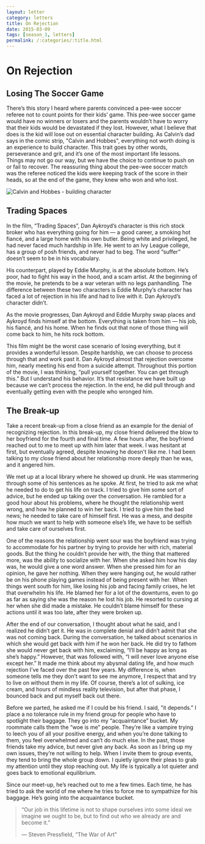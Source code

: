 ```yaml
---
layout: letter
category: letters
title: On Rejection
date: 2015-03-09
tags: [season_1, letters]
permalink: /:categories/:title.html
---
```


# On Rejection

## Losing The Soccer Game

There’s this story I heard where parents convinced a pee-wee soccer referee not to count points for their kids’ game. This pee-wee soccer game would have no winners or losers and the parents wouldn’t have to worry that their kids would be devastated if they lost. However, what I believe that does is the kid will lose out on essential character building. As Calvin’s dad says in the comic strip, "Calvin and Hobbes", everything not worth doing is an experience to build character. This trait goes by other words, perseverance and grit, and it’s one of the most important life lessons. Things may not go our way, but we have the choice to continue to push on or fail to recover. The reassuring thing about the pee-wee soccer match was the referee noticed the kids were keeping track of the score in their heads, so at the end of the game, they knew who won and who lost.

![Calvin and Hobbes - building character](http://gallery.tinyletterapp.com/b7acb1dd09358f1ed19f16a562a005fc08d42511/images/15bf159d-43ee-4d26-8791-958f7fe5b21f.png)

## Trading Spaces

In the film, “Trading Spaces”, Dan Aykroyd’s character is this rich stock broker who has everything going for him — a good career, a smoking hot fiancé, and a large home with his own butler. Being white and privileged, he had never faced much hardship in life. He went to an Ivy League college, has a group of posh friends, and never had to beg. The word “suffer” doesn’t seem to be in his vocabulary.

His counterpart, played by Eddie Murphy, is at the absolute bottom. He’s poor, had to fight his way in the hood, and a scam artist. At the beginning of the movie, he pretends to be a war veteran with no legs panhandling. The difference between these two characters is Eddie Murphy’s character has faced a lot of rejection in his life and had to live with it. Dan Aykroyd’s character didn’t.

As the movie progresses, Dan Aykroyd and Eddie Murphy swap places and Aykroyd finds himself at the bottom. Everything is taken from him — his job, his fiancé, and his home. When he finds out that none of those thing will come back to him, he hits rock bottom.

This film might be the worst case scenario of losing everything, but it provides a wonderful lesson. Despite hardship, we can choose to process through that and work past it. Dan Aykroyd almost that rejection overcome him, nearly meeting his end from a suicide attempt. Throughout this portion of the movie, I was thinking, “pull yourself together. You can get through this.” But I understand his behavior. It’s that resistance we have built up because we can’t process the rejection. In the end, he did pull through and eventually getting even with the people who wronged him.

## The Break-up

Take a recent break-up from a close friend as an example for the denial of recognizing rejection. In this break-up, my close friend delivered the blow to her boyfriend for the fourth and final time. A few hours after, the boyfriend reached out to me to meet up with him later that week. I was hesitant at first, but eventually agreed, despite knowing he doesn't like me. I had been talking to my close friend about her relationship more deeply than he was, and it angered him.

We met up at a local library where he showed up drunk. He was stammering through some of his sentences as he spoke. At first, he tried to ask me what he needed to do to get his life on track. I tried to give him some sort of advice, but he ended up taking over the conversation. He rambled for a good hour about his problems, where he thought the relationship went wrong, and how he planned to win her back. I tried to give him the bad news; he needed to take care of himself first. He was a mess, and despite how much we want to help with someone else’s life, we have to be selfish and take care of ourselves first.

One of the reasons the relationship went sour was the boyfriend was trying to accommodate for his partner by trying to provide her with rich, material goods. But the thing he couldn’t provide her with, the thing that mattered more, was the ability to socialize with her. When she asked him how his day was, he would give a one word answer. When she pressed him for an opinion, he gave her nothing. When they were hanging out, he would rather be on his phone playing games instead of being present with her. When things went south for him, like losing his job and facing family crises, he let that overwhelm his life. He blamed her for a lot of the downturns, even to go as far as saying she was the reason he lost his job. He resorted to cursing at her when she did made a mistake. He couldn’t blame himself for these actions until it was too late, after they were broken up.

After the end of our conversation, I thought about what he said, and I realized he didn’t get it. He was in complete denial and didn’t admit that she was not coming back. During the conversation, he talked about scenarios in which she would get back with him if he won her back. He did try to fathom she would never get back with him, exclaiming, “I’ll be happy as long as she’s happy.” However, that was followed with, “I will never love anyone else except her.” It made me think about my abysmal dating life, and how much rejection I’ve faced over the past few years. My difference is, when someone tells me they don’t want to see me anymore, I respect that and try to live on without them in my life. Of course, there’s a lot of sulking, ice cream, and hours of mindless reality television, but after that phase, I bounced back and put myself back out there.

Before we parted, he asked me if I could be his friend. I said, "it depends.” I place a no tolerance rule in my friend group for people who have to spotlight their baggage. They go into my “acquaintance” bucket. My roommate calls them the “woe is me” people. They’re like a vampire trying to leech you of all your positive energy, and when you’re done talking to them, you feel overwhelmed and can’t do much else. In the past, those friends take my advice, but never give any back. As soon as I bring up my own issues, they’re not willing to help. When I invite them to group events, they tend to bring the whole group down. I quietly ignore their pleas to grab my attention until they stop reaching out. My life is typically a lot quieter and goes back to emotional equilibrium.

Since our meet-up, he’s reached out to me a few times. Each time, he has tried to ask the world of me where he tries to force me to sympathize for his baggage. He’s going into the acquaintance bucket.

> “Our job in this lifetime is not to shape ourselves into some ideal we imagine we ought to be, but to find out who we already are and become it.”
>
> — Steven Pressfield, “The War of Art"

